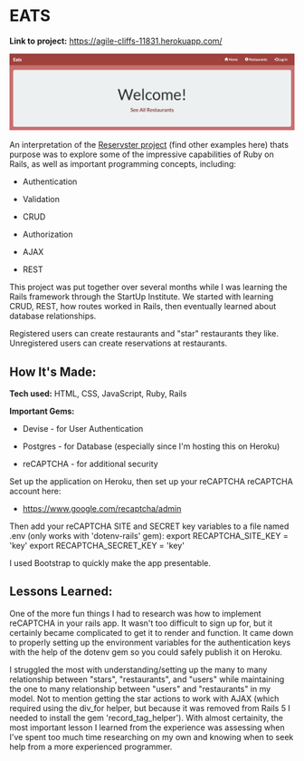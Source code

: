 # EATS
**Link to project:** https://agile-cliffs-11831.herokuapp.com/

![Eats Home Page](https://raw.githubusercontent.com/achower/eats/master/public/images/Home_Page.png)

An interpretation of the [Reservster project](https://github.com/search?utf8=%E2%9C%93&q=reservster&type=) (find other examples here) thats purpose was to explore some of the impressive capabilities of Ruby on Rails, as well as important programming concepts, including:

* Authentication

* Validation

* CRUD

* Authorization

* AJAX

* REST

This project was put together over several months while I was learning the Rails framework through the StartUp Institute. We started with learning CRUD, REST, how routes worked in Rails, then eventually learned about database relationships.

Registered users can create restaurants and "star" restaurants they like. Unregistered users can create reservations at restaurants.

## How It's Made:

**Tech used:** HTML, CSS, JavaScript, Ruby, Rails

**Important Gems:**

* Devise - for User Authentication

* Postgres - for Database (especially since I'm hosting this on Heroku)

* reCAPTCHA - for additional security

Set up the application on Heroku, then set up your reCAPTCHA reCAPTCHA account here:
* https://www.google.com/recaptcha/admin

Then add your reCAPTCHA SITE and SECRET key variables to a file named .env (only works with 'dotenv-rails' gem):
export RECAPTCHA_SITE_KEY  = 'key'
export RECAPTCHA_SECRET_KEY = 'key'

I used Bootstrap to quickly make the app presentable.

## Lessons Learned:

One of the more fun things I had to research was how to implement reCAPTCHA in your rails app. It wasn't too difficult to sign up for, but it certainly became complicated to get it to render and function. It came down to properly setting up the environment variables for the authentication keys with the help of the dotenv gem so you could safely publish it on Heroku.

I struggled the most with understanding/setting up the many to many relationship between "stars", "restaurants", and "users" while maintaining the one to many relationship between "users" and "restaurants" in my model. Not to mention getting the star actions to work with AJAX (which required using the div_for helper, but because it was removed from Rails 5 I needed to install the gem 'record_tag_helper'). With almost certainity, the most important lesson I learned from the experience was assessing when I've spent too much time researching on my own and knowing when to seek help from a more experienced programmer.

